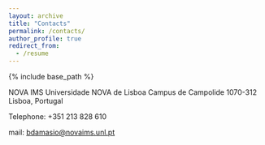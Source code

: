 ```yaml
---
layout: archive
title: "Contacts"
permalink: /contacts/
author_profile: true
redirect_from:
  - /resume
---
```


{% include base_path %}



NOVA IMS
Universidade NOVA de Lisboa
Campus de Campolide
1070-312 Lisboa, Portugal

Telephone: +351 213 828 610

mail: [bdamasio@novaims.unl.pt](mailto:bdamasio@novaims.unl.pt)
